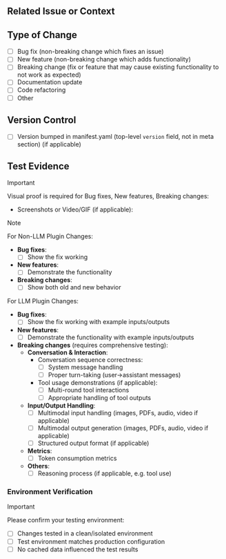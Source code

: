 ## Related Issue or Context
<!-- 
- Link related issues if applicable: #issue_number
- Or provide context about why this change is needed
-->

## Type of Change
<!-- Put an `x` in all the boxes that apply -->
- [ ] Bug fix (non-breaking change which fixes an issue)
- [ ] New feature (non-breaking change which adds functionality)
- [ ] Breaking change (fix or feature that may cause existing functionality to not work as expected)
- [ ] Documentation update
- [ ] Code refactoring
- [ ] Other

## Version Control
- [ ] Version bumped in manifest.yaml (top-level `version` field, not in meta section) (if applicable)

## Test Evidence
> [!IMPORTANT]
> Visual proof is required for Bug fixes, New features, Breaking changes:

- Screenshots or Video/GIF (if applicable):

> [!NOTE]
> For Non-LLM Plugin Changes:
> - **Bug fixes**:
>   - [ ] Show the fix working
> - **New features**:
>   - [ ] Demonstrate the functionality
> - **Breaking changes**:
>   - [ ] Show both old and new behavior
>
> For LLM Plugin Changes:
> - **Bug fixes**:
>   - [ ] Show the fix working with example inputs/outputs
> - **New features**:
>   - [ ] Demonstrate the functionality with example inputs/outputs
> - **Breaking changes** (requires comprehensive testing):
>   - **Conversation & Interaction**:
>     - Conversation sequence correctness:
>       - [ ] System message handling
>       - [ ] Proper turn-taking (user→assistant messages)
>     - Tool usage demonstrations (if applicable):
>       - [ ] Multi-round tool interactions
>       - [ ] Appropriate handling of tool outputs
>   - **Input/Output Handling**:
>     - [ ] Multimodal input handling (images, PDFs, audio, video if applicable)
>     - [ ] Multimodal output generation (images, PDFs, audio, video if applicable)
>     - [ ] Structured output format (if applicable)
>   - **Metrics**:
>     - [ ] Token consumption metrics
>   - **Others**:
>     - [ ] Reasoning process (if applicable, e.g. tool use)

### Environment Verification
> [!IMPORTANT]
> Please confirm your testing environment:
- [ ] Changes tested in a clean/isolated environment
- [ ] Test environment matches production configuration
- [ ] No cached data influenced the test results 